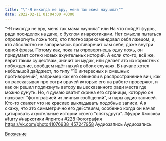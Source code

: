 ```yaml
---
title: "\"-Я никогда не вру, меня так мама научила\""
date: 2022-02-11 01:04:00 +0300
---
```


"-Я никогда не вру, меня так мама научила"
или
На что пойдёт фуррь, ради посиделок на даче, с бухлом и наркотиками.
Нет смысла пытаться опровергнуть ложь того, кто плотно зарекомендовал себя лжецом, и, кто абсолютно не запариваясь противоречит сам себе, даже внутри одной фразы. Потому как, пока ты опровергнешь одну ложь, он придумает сотню новых ахуительных историй.
А если кто-то, всё же, верит таким существам, значит он мудак, или делает это из корыстных побуждение, вообщем идёт нахуй в обоих случаях.
В начале хотел небольшой дайджест, по типу "10 интересных и смешных противоречий", например как его обвиняли в распространение вич, как он рассказывал про сотри врачей которые его на работе проверяют, и как он решил подлизнуть автору вышесказанного ради места где можно дунуть. Но, я думаю хватит скрина его страницы, которую он называет "фотографией из личных сообщений", и пары аудио записей.
Кто-то скажет что не красиво выкладывать подобные записи. А я скажу, что это симметрично его действиям, особенно когда он начал цитировать ахуительные истории своего "опятьдруга".
#фурри #москва #furry #наркотики #притон #228
Фотография
https://vk.com/photo41076938_457247958
Аудиозапись
Аудиозапись

[Вложение](https://vk.com/photo41076938_457247958)
